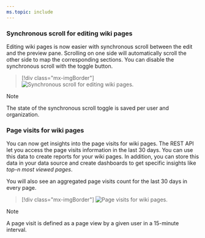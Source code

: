```yaml
---
ms.topic: include
---
```


### Synchronous scroll for editing wiki pages

Editing wiki pages is now easier with synchronous scroll between the edit and the preview pane. Scrolling on one side will automatically scroll the other side to map the corresponding sections. You can disable the synchronous scroll with the toggle button. 

> [!div class="mx-imgBorder"]
> ![Synchronous scroll for editing wiki pages.](../../media/160_06.png)

> [!NOTE]
> The state of the synchronous scroll toggle is saved per user and organization.

### Page visits for wiki pages

You can now get insights into the page visits for wiki pages. The REST API let you access the page visits information in the last 30 days. You can use this data to create reports for your wiki pages. In addition, you can store this data in your data source and create dashboards to get specific insights like *top-n most viewed pages*.

You will also see an aggregated page visits count for the last 30 days in every page.

> [!div class="mx-imgBorder"]
> ![Page visits for wiki pages.](../../media/160_13.png)

> [!NOTE]
> A page visit is defined as a page view by a given user in a 15-minute interval.
